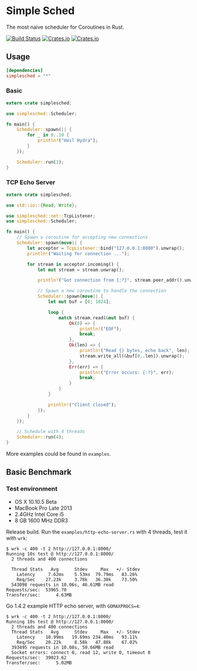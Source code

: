 # Simple Sched

The most naive scheduler for Coroutines in Rust.

[![Build Status](https://img.shields.io/travis/zonyitoo/simplesched.svg)](https://travis-ci.org/zonyitoo/simplesched)
[![Crates.io](	https://img.shields.io/crates/l/simplesched.svg)](	https://crates.io/crates/simplesched)
[![Crates.io](	https://img.shields.io/crates/v/simplesched.svg)](https://crates.io/crates/simplesched)

## Usage

```toml
[dependencies]
simplesched = "*"
```

### Basic

```rust
extern crate simplesched;

use simplesched::Scheduler;

fn main() {
    Scheduler::spawn(|| {
        for _ in 0..10 {
            println!("Heil Hydra");
        }
    });

    Scheduler::run(1);
}
```

### TCP Echo Server

```rust
extern crate simplesched;

use std::io::{Read, Write};

use simplesched::net::TcpListener;
use simplesched::Scheduler;

fn main() {
    // Spawn a coroutine for accepting new connections
    Scheduler::spawn(move|| {
        let acceptor = TcpListener::bind("127.0.0.1:8080").unwrap();
        println!("Waiting for connection ...");

        for stream in acceptor.incoming() {
            let mut stream = stream.unwrap();

            println!("Got connection from {:?}", stream.peer_addr().unwrap());

            // Spawn a new coroutine to handle the connection
            Scheduler::spawn(move|| {
                let mut buf = [0; 1024];

                loop {
                    match stream.read(&mut buf) {
                        Ok(0) => {
                            println!("EOF");
                            break;
                        },
                        Ok(len) => {
                            println!("Read {} bytes, echo back", len);
                            stream.write_all(&buf[0..len]).unwrap();
                        },
                        Err(err) => {
                            println!("Error occurs: {:?}", err);
                            break;
                        }
                    }
                }

                println!("Client closed");
            });
        }
    });

    // Schedule with 4 threads
    Scheduler::run(4);
}
```

More examples could be found in `examples`.

## Basic Benchmark

### Test environment
* OS X 10.10.5 Beta
* MacBook Pro Late 2013
* 2.4GHz Intel Core i5
* 8 GB 1600 MHz DDR3

Release build. Run the `examples/http-echo-server.rs` with 4 threads, test it with `wrk`:

```
$ wrk -c 400 -t 2 http://127.0.0.1:8000/
Running 10s test @ http://127.0.0.1:8000/
  2 threads and 400 connections

  Thread Stats   Avg      Stdev     Max   +/- Stdev
    Latency     7.62ms    5.53ms  79.79ms   83.26%
    Req/Sec    27.23k     3.78k   36.30k    73.50%
  543098 requests in 10.06s, 46.61MB read
Requests/sec:  53965.70
Transfer/sec:      4.63MB
```

Go 1.4.2 example HTTP echo server, with `GOMAXPROCS=4`:

```
$ wrk -c 400 -t 2 http://127.0.0.1:8000/
Running 10s test @ http://127.0.0.1:8000/
  2 threads and 400 connections
  Thread Stats   Avg      Stdev     Max   +/- Stdev
    Latency    10.99ms   19.69ms 234.40ms   93.11%
    Req/Sec    20.22k     8.58k   47.88k    67.02%
  393495 requests in 10.08s, 50.66MB read
  Socket errors: connect 0, read 12, write 0, timeout 0
Requests/sec:  39023.62
Transfer/sec:      5.02MB
```
